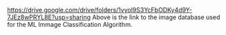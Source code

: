 https://drive.google.com/drive/folders/1vyol9S3YcFbODKy4d9Y-7JEz8wPRYL8E?usp=sharing
Above is the link to the image database used for the ML Immage Classification Algorithm.
